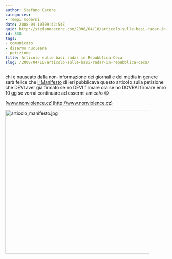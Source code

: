 ```yaml
---
author: Stefano Cecere
categories:
- Tempi moderni
date: 2008-04-10T09:42:54Z
guid: http://stefanocecere.com/2008/04/10/articolo-sulle-basi-radar-in-repubblica-ceca/
id: 838
tags:
- comunicato
- disarmo nucleare
- petizione
title: Articolo sulle basi radar in Repubblica Ceca
slug: /2008/04/10/articolo-sulle-basi-radar-in-repubblica-ceca/
---
```


chi è nauseato dalla non-informazione dei giornali e dei media in genere sarà felice che [il Manifesto](http://www.ilmanifesto.it) di ieri pubblicava questo articolo sulla petizione che DEVI aver già firmato se no DEVI firmare ora se no DOVRAI firmare enro 10 gg se vorrai continuare ad essermi amica/o 😉

[www.nonviolence.cz](http://www.nonviolence.cz)

[<img src='http://stefanocecere.com/wp-content/uploads/sites/3/2008/04/articolo_manifesto.jpg' alt='articolo_manifesto.jpg' height="450" />](http://stefanocecere.com/wp-content/uploads/sites/3/2008/04/articolo_manifesto.jpg "articolo_manifesto.jpg")